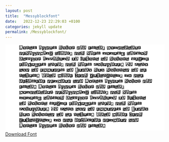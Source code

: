 ```yaml
---
layout: post
title:  "Messyblockfont"
date:   2022-12-23 22:29:03 +0100
categories: jekyll update
permalink: /Messyblockfont/
---
```


![Image](../fontimg/Messyblockfont.png)
<br>
[Download Font](../fonts/Messyblockfont.zip)